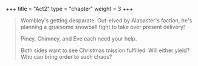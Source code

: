 +++
title = "Act2"
type = "chapter"
weight = 3
+++


> Wombley's getting desparate. Out-elved by Alabaster's faction, he's planning a gruesome snowball fight to take over present delivery!
>
> Piney, Chimney, and Eve each need your help.
>
> Both sides want to see Christmas mission fulfilled. Will either yield? Who can bring order to such chaos?